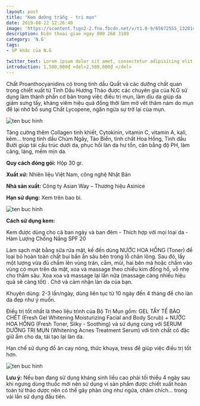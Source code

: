 ```yaml
---
layout: post
title: "Kem dưỡng trắng - trị mụn"
date: 2019-08-22 12:26:40
image: 'https://scontent.fsgn2-2.fna.fbcdn.net/v/t1.0-9/65672555_1328144250673010_3074811029016805376_n.jpg?_nc_cat=100&_nc_oc=AQkD3jv-IdkrXg8v4aGFP7Bvs2mP-voTiDxlWJvUIp-giJA6NKn83-w_FIB0MwmrDqg&_nc_ht=scontent.fsgn2-2.fna&oh=e6e7276327a114acf039bf7ba7f254ba&oe=5DB18D09'
description: Điện thoại giao ngay 090 268 3189
category: 'N.G'
tags:
- SP khác của N.G

twitter_text: Lorem ipsum dolor sit amet, consectetur adipisicing elit.
introduction: 1,500,000₫ <del>2,500,000₫ </del>
---
```


Chất Proanthocyanidins có trong tinh dầu Quất và các dưỡng chất quan trọng chiết xuất từ Tinh Dầu Hương Thảo được các chuyên gia của N.G sử dụng làm thành phần cơ bản trong việc điều trị mụn, làm dịu da giúp da giảm sưng tấy, kháng viêm hiệu quả đồng thời làm mờ vết thâm nám do mụn để lại nhờ bổ sung Chất Lycopene, ngăn ngừa sự trở lại của mụn.

![ten buc hinh](https://scontent.fsgn2-3.fna.fbcdn.net/v/t1.0-9/66396108_1335213873299381_4442298177629978624_n.jpg?_nc_cat=108&_nc_oc=AQka_AfsxkNuLJYZQkC_cAM_KpMZNdBwrnvUZNGNxF1CrYGS4k36rcYWg19yEj0H0Uo&_nc_ht=scontent.fsgn2-3.fna&oh=b26395bf7f7cce0f047ffa35f8247900&oe=5DAFBCD6 "ten buc hinh")


Tăng cường thêm Collagen tinh khiết, Cytokinin, vitamin C, vitamin A, kali, kẽm... trong tinh dầu Chùm Ngây, Tảo Biển, tinh chất Hoa Hồng, Tinh dầu Bưởi giúp tái cấu trúc dưới da, phục hồi làn da hư tổn, cân bằng độ PH, làm căng, láng, mềm mịn da.

**Quy cách đóng gói:** Hộp 30 gr.

**Xuất xứ:** Nhiên liệu Việt Nam, công nghệ Nhật Bản

**Nhà sản xuất:** Công ty Asian Way – Thương hiệu Asinice 

**Hạn sử dụng:** Xem trên bao bì.

![ten buc hinh](https://scontent.fsgn2-3.fna.fbcdn.net/v/t1.0-9/66804968_1335213906632711_4772952419665444864_n.jpg?_nc_cat=110&_nc_oc=AQksnRbm4oKUAXB4blF-rbEWeaESFqMiAMUgay9EOB5SQWqIJWqaeM4V03hWUaJIonk&_nc_ht=scontent.fsgn2-3.fna&oh=402364ca0ad829c8b0a05fce49daf760&oe=5DA2A3C1 "ten buc hinh")

**Cách sử dụng kem:**

Kem được dùng cho cả ban ngày và ban đêm - Thích hợp với mọi loại da - Hàm Lượng Chống Nắng SPF 20

Làm sạch mặt bằng sữa rửa mặt, kế đến dùng NƯỚC HOA HỒNG (Toner) để loại bỏ hoàn toàn chất bụi bẩn ẩn sâu bên trong lỗ chân lông. Sau đó, lấy một lượng vừa đủ chấm lên vùng trán, cằm, mũi, hai bên má hoặc chấm vào vùng có mụn trên da mặt, xoa và massage theo chiều kim đồng hồ, vỗ nhẹ cho thấm sâu. Xoa xoa và massage lại lần nữa (massage càng nhiều hiệu quả sẽ càng tốt) . Chờ và cảm nhận làn da của bạn.

Khuyên dùng: 2-3 lần/ngày, dùng liên tục từ 10 ngày đến 4 tháng để cho làn da đẹp như ý muốn.

Điều trị tốt nhất là theo liệu trình của Bộ Trị Mụn gồm: GEL TẨY TẾ BÀO CHẾT (Fresh Gel Whitening Moisturizing Facial and Body Scrub) + NƯỚC HOA HỒNG (Fresh Toner, Silky -  Soothing) và sử dụng cùng với SERUM DƯỠNG TRỊ MỤN (Whitening Acnes Treatment Serum) với tinh chất cô đặc giữ ẩm cho da, tái tạo lại làn da.

Hạn chế sử dụng đồ ăn cay nóng, thức khuya, tress để giúp việc điều trị tốt hơn. 

![ten buc hinh](https://scontent.fsgn2-4.fna.fbcdn.net/v/t1.0-9/66431791_1335213773299391_4006142676763148288_n.jpg?_nc_cat=101&_nc_oc=AQk11HwANPwq37RT7Qzdk1dpb6Bj64KAVE1L6tvdZzud8CLr0rEOYhB4EMGoJnal0yg&_nc_ht=scontent.fsgn2-4.fna&oh=e21c10a888ad69a881bd9db6abf4d6b9&oe=5DC29687 "ten buc hinh")

**Lưu ý:** Nếu bạn đang sử dụng kháng sinh liều cao phải tối thiểu 4 ngày sau khi ngưng dùng thuốc mới nên sử dụng vì sản phẩm được chiết xuất hoàn toàn từ thảo dược nên có thể gây phản ứng như ngứa, châm chích... trong vài lần sử dụng đầu tiên.